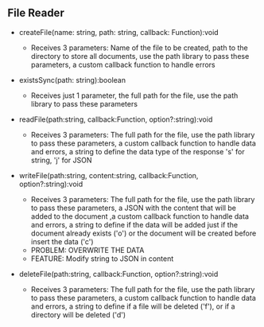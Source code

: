 ## File Reader

* createFile(name: string, path: string, callback: Function):void
    
    * Receives 3 parameters: Name of the file to be created, path to the directory to store all documents, use the path library to pass these parameters, a custom callback function to handle errors

* existsSync(path: string):boolean
    
    * Receives just 1 parameter, the full path for the file, use the path library to pass these          parameters

* readFile(path:string, callback:Function, option?:string):void

    * Receives 3 parameters: The full path for the file, use the path library to pass these              parameters, a custom callback function to handle data and errors, a string to define the data      type of the response 's' for string, 'j' for JSON

* writeFile(path:string, content:string, callback:Function, option?:string):void
    
    * Receives 3 parameters: The full path for the file, use the path library to pass these              parameters, a JSON with the content that will be added to the document ,a custom callback          function to handle data and errors, a string to define if the data will be added just if the       document already exists ('o') or the document will be created before insert the data ('c')
    * PROBLEM: OVERWRITE THE DATA
    * FEATURE: Modify string to JSON in content

* deleteFile(path:string, callback:Function, option?:string):void

    * Receives 3 parameters: The full path for the file, use the path library to pass these              parameters, a custom callback function to handle data and errors, a string to define if a file
      will be deleted ('f'), or if a directory will be deleted ('d') 